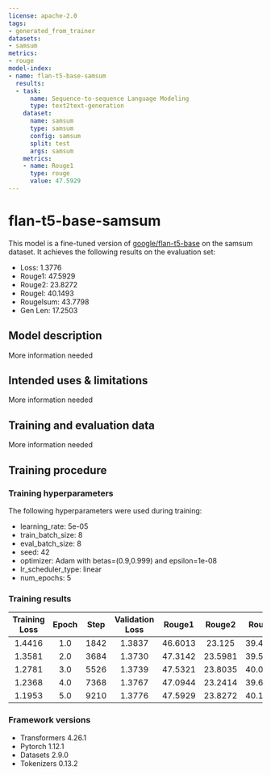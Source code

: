 ```yaml
---
license: apache-2.0
tags:
- generated_from_trainer
datasets:
- samsum
metrics:
- rouge
model-index:
- name: flan-t5-base-samsum
  results:
  - task:
      name: Sequence-to-sequence Language Modeling
      type: text2text-generation
    dataset:
      name: samsum
      type: samsum
      config: samsum
      split: test
      args: samsum
    metrics:
    - name: Rouge1
      type: rouge
      value: 47.5929
---
```


<!-- This model card has been generated automatically according to the information the Trainer had access to. You
should probably proofread and complete it, then remove this comment. -->

# flan-t5-base-samsum

This model is a fine-tuned version of [google/flan-t5-base](https://huggingface.co/google/flan-t5-base) on the samsum dataset.
It achieves the following results on the evaluation set:
- Loss: 1.3776
- Rouge1: 47.5929
- Rouge2: 23.8272
- Rougel: 40.1493
- Rougelsum: 43.7798
- Gen Len: 17.2503

## Model description

More information needed

## Intended uses & limitations

More information needed

## Training and evaluation data

More information needed

## Training procedure

### Training hyperparameters

The following hyperparameters were used during training:
- learning_rate: 5e-05
- train_batch_size: 8
- eval_batch_size: 8
- seed: 42
- optimizer: Adam with betas=(0.9,0.999) and epsilon=1e-08
- lr_scheduler_type: linear
- num_epochs: 5

### Training results

| Training Loss | Epoch | Step | Validation Loss | Rouge1  | Rouge2  | Rougel  | Rougelsum | Gen Len |
|:-------------:|:-----:|:----:|:---------------:|:-------:|:-------:|:-------:|:---------:|:-------:|
| 1.4416        | 1.0   | 1842 | 1.3837          | 46.6013 | 23.125  | 39.4894 | 42.9943   | 17.0684 |
| 1.3581        | 2.0   | 3684 | 1.3730          | 47.3142 | 23.5981 | 39.5786 | 43.447    | 17.3675 |
| 1.2781        | 3.0   | 5526 | 1.3739          | 47.5321 | 23.8035 | 40.0555 | 43.7595   | 17.2271 |
| 1.2368        | 4.0   | 7368 | 1.3767          | 47.0944 | 23.2414 | 39.6673 | 43.2155   | 17.2405 |
| 1.1953        | 5.0   | 9210 | 1.3776          | 47.5929 | 23.8272 | 40.1493 | 43.7798   | 17.2503 |


### Framework versions

- Transformers 4.26.1
- Pytorch 1.12.1
- Datasets 2.9.0
- Tokenizers 0.13.2
